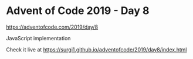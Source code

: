 # Advent of Code 2019 - Day 8

https://adventofcode.com/2019/day/8

JavaScript implementation

Check it live at https://surgi1.github.io/adventofcode/2019/day8/index.html
